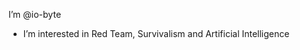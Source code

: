 I’m @io-byte
- I’m interested in Red Team, Survivalism and Artificial Intelligence
<!---
io-byte/io-byte is a ✨ special ✨ repository because its `README.md` (this file) appears on your GitHub profile.
You can click the Preview link to take a look at your changes.
--->
